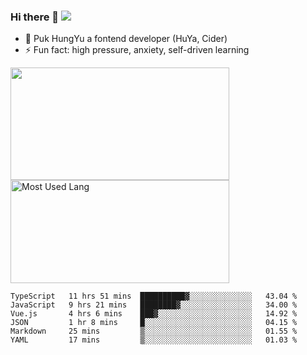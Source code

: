 ### Hi there 👋   ![](https://komarev.com/ghpvc/?username=trojan0523&color=ff69b4&label=PV+Since+2020-1-1)

 - 🔭 Puk HungYu a fontend developer (HuYa, Cider)
 - ⚡ Fun fact: high pressure, anxiety, self-driven learning 

 <img align="left" width="350px" height="180px" src="https://github-readme-stats.vercel.app/api?username=trojan0523&show_icons=true&icon_color=199861&count_private=true" />
 
 <img width="350px" height="165px" alt="Most Used Lang" src="https://github-readme-stats.vercel.app/api/top-langs/?username=trojan0523&layout=compact"/>
 

 <!--START_SECTION:waka-->

```text
TypeScript   11 hrs 51 mins  ██████████▓░░░░░░░░░░░░░░   43.04 %
JavaScript   9 hrs 21 mins   ████████▓░░░░░░░░░░░░░░░░   34.00 %
Vue.js       4 hrs 6 mins    ███▓░░░░░░░░░░░░░░░░░░░░░   14.92 %
JSON         1 hr 8 mins     █░░░░░░░░░░░░░░░░░░░░░░░░   04.15 %
Markdown     25 mins         ▒░░░░░░░░░░░░░░░░░░░░░░░░   01.55 %
YAML         17 mins         ▒░░░░░░░░░░░░░░░░░░░░░░░░   01.03 %
```

<!--END_SECTION:waka-->

 
<!--
**Trojan0523/Trojan0523** is a ✨ _special_ ✨ repository because its `README.md` (this file) appears on your GitHub profile.

Here are some ideas to get you started:

- 👯 looking to collaborate on where? i don`t know
- 🤔 I’m looking for help with ...
- 💬 Ask me about ...
- 📫 How to reach me: ...
- 😄 Pronouns: ...
- ⚡ Fun fact: ...
![](https://komarev.com/ghpvc/?username=trojan0523)
-->
